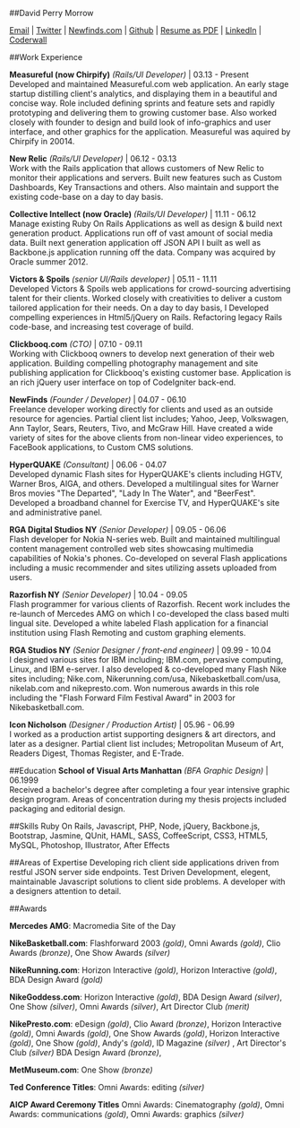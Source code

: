 ##David Perry Morrow

[Email](mailto:dperrymorrow@gmail.com) | 
[Twitter](https://twitter.com/dperrymorrow) | 
[Newfinds.com](http://newfinds.com) | 
[Github](https://github.com/dperrymorrow) | 
[Resume as PDF](http://dperrymorrow.github.com/Resume/Resume.pdf) | 
[LinkedIn](https://www.linkedin.com/in/davidmorrow) | 
[Coderwall](http://coderwall.com/dperrymorrow)

##Work Experience

**Measureful (now Chirpify)** *(Rails/UI Developer)* | 03.13 - Present  
Developed and maintained Measureful.com web application. An early stage startup distilling client's analytics, and displaying them in a beautiful and concise way. Role included defining sprints and feature sets and rapidly prototyping and delivering them to growing customer base. Also worked closely with founder to design and build look of info-graphics and user interface, and other graphics for the application. Measureful was aquired by Chirpify in 20014.

**New Relic** *(Rails/UI Developer)* | 06.12 - 03.13  
Work with the Rails application that allows customers of New Relic to monitor their applications and servers. Built new features such as Custom Dashboards, Key Transactions and others. Also maintain and support the existing code-base on a day to day basis.

**Collective Intellect (now Oracle)** *(Rails/UI Developer)* | 11.11 - 06.12  
Manage existing Ruby On Rails Applications as well as design & build next generation product. Applications run off
of vast amount of social media data. Built next generation application off JSON API I built as well as Backbone.js application running off the data. Company was acquired by Oracle summer 2012.

**Victors & Spoils** *(senior UI/Rails developer)* | 05.11 - 11.11  
Developed Victors & Spoils web applications for crowd-sourcing advertising talent for their clients. Worked closely with creativities to deliver a custom tailored application for their needs. On a day to day basis, I Developed compelling experiences in Html5/jQuery on Rails. Refactoring legacy Rails code-base, and increasing test coverage of build.

**Clickbooq.com** *(CTO)* | 07.10 - 09.11  
Working with Clickbooq owners to develop next generation of their web application. Building compelling photography management and site publishing application for Clickbooq's existing customer base. Application is an rich jQuery user interface on top of CodeIgniter back-end.

**NewFinds** *(Founder / Developer)* | 04.07 - 06.10  
Freelance developer working directly for clients and used as an outside resource for agencies. Partial client list includes; Yahoo, Jeep, Volkswagen, Ann Taylor, Sears, Reuters, Tivo, and McGraw Hill. Have created a wide variety of sites for the above clients from non-linear video experiences, to FaceBook applications, to Custom CMS solutions.

**HyperQUAKE** *(Consultant)* | 06.06 - 04.07  
Developed dynamic Flash sites for HyperQUAKE's clients including HGTV, Warner Bros, AIGA, and others. Developed a multilingual sites for Warner Bros movies "The Departed", "Lady In The Water", and "BeerFest". Developed a broadband channel for Exercise TV, and HyperQUAKE's site and administrative panel.

**RGA Digital Studios NY** *(Senior Developer)* | 09.05 - 06.06  
Flash developer for Nokia N-series web. Built and maintained multilingual content management controlled web sites showcasing multimedia capabilities of Nokia's phones. Co-developed on several Flash applications including a music recommender and sites utilizing assets uploaded from users.

**Razorfish NY** *(Senior Developer)* | 10.04 - 09.05  
Flash programmer for various clients of Razorfish. Recent work includes the re-launch of Mercedes AMG on which I co-developed the class based multi lingual site. Developed a white labeled Flash application for a financial institution using Flash Remoting and custom graphing elements.

**RGA Studios NY** *(Senior Designer / front-end engineer)* | 09.99 - 10.04  
I designed various sites for IBM including; IBM.com, pervasive computing, Linux, and IBM e-server. I also developed & co-developed many Flash Nike sites including; Nike.com, Nikerunning.com/usa, Nikebasketball.com/usa, nikelab.com and nikepresto.com. Won numerous awards in this role including the "Flash Forward Film Festival Award" in 2003 for Nikebasketball.com.

**Icon Nicholson** *(Designer / Production Artist)* | 05.96 - 06.99  
I worked as a production artist supporting designers & art directors, and later as a designer. Partial client list includes; Metropolitan Museum of Art, Readers Digest, Thomas Register, and E-Trade.

##Education
**School of Visual Arts Manhattan** *(BFA Graphic Design)* | 06.1999  
Received a bachelor's degree after completing a four year intensive graphic design program. Areas of concentration during my thesis projects included packaging and editorial design.

##Skills
Ruby On Rails, Javascript, PHP, Node, jQuery, Backbone.js, Bootstrap, Jasmine, QUnit, HAML, SASS, CoffeeScript, CSS3, HTML5, MySQL, Photoshop, Illustrator, After Effects

##Areas of Expertise
Developing rich client side applications driven from restful JSON server side endpoints. Test Driven Development, elegent, maintainable Javascript solutions to client side problems. A developer with a designers attention to detail. 

##Awards 

**Mercedes AMG**: 
Macromedia Site of the Day  

**NikeBasketball.com**: 
Flashforward 2003 _(gold)_, 
Omni Awards *(gold)*, 
Clio Awards *(bronze)*, 
One Show Awards *(silver)*

**NikeRunning.com**: 
Horizon Interactive *(gold)*, 
Horizon Interactive *(gold)*, 
BDA Design Award *(gold)*  

**NikeGoddess.com**: 
Horizon Interactive *(gold)*, 
BDA Design Award *(silver)*, 
One Show *(silver)*, 
Omni Awards *(silver)*, 
Art Director Club *(merit)*

**NikePresto.com**: 
eDesign *(gold)*, 
Clio Award *(bronze)*, 
Horizon Interactive *(gold)*, 
Omni Awards *(gold)*, 
One Show Awards *(gold)*, 
Horizon Interactive *(gold)*, 
One Show *(gold)*, 
Andy's *(gold)*, 
ID Magazine *(silver)* , 
Art Director's Club *(silver)*
BDA Design Award *(bronze)*, 

**MetMuseum.com**: 
One Show *(bronze)*

**Ted Conference Titles**: 
Omni Awards: editing *(silver)*

**AICP Award Ceremony Titles** 
Omni Awards: Cinematography *(gold)*, 
Omni Awards: communications *(gold)*,
Omni Awards: graphics *(silver)*
